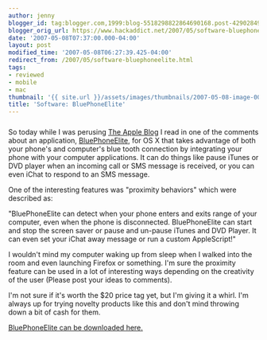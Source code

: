 ```yaml
---
author: jenny
blogger_id: tag:blogger.com,1999:blog-5518298822864690168.post-4290284964829727958
blogger_orig_url: https://www.hackaddict.net/2007/05/software-bluephoneelite.html
date: '2007-05-08T07:37:00.000-04:00'
layout: post
modified_time: '2007-05-08T06:27:39.425-04:00'
redirect_from: /2007/05/software-bluephoneelite.html
tags:
- reviewed
- mobile
- mac
thumbnail: '{{ site.url }}/assets/images/thumbnails/2007-05-08-image-0000.gif'
title: 'Software: BluePhoneElite'
---
```


<img alt="" border="0" id="BLOGGER_PHOTO_ID_5062134345853161890" src="{{ site.url }}/assets/images/posts/2007-05-08-image-0000.gif" style="margin: 0px auto 10px; display: block; text-align: center; "/>So today while I was perusing <a href="http://www.theappleblog.com/">The Apple Blog</a> I read in one of the comments about an application, <a href="http://mirasoftware.com/BPE/">BluePhoneElite</a>, for OS X that takes advantage of both your phone's and computer's blue tooth connection by integrating your phone with your computer applications.  It can do things like pause iTunes or DVD player when an incoming call or SMS message is received, or you can even iChat to respond to an SMS message.



One of the interesting features was "proximity behaviors" which were described as:

<p>"BluePhoneElite can detect when your phone enters and exits range of your computer, even when the phone is disconnected. BluePhoneElite can start and stop the screen saver or pause and un-pause iTunes and DVD Player. It can even set your iChat away message or run a custom AppleScript!"</p>I wouldn't mind my computer waking up from sleep when I walked into the room and even launching Firefox or something.  I'm sure the proximity feature can be used in a lot of interesting ways depending on the creativity of the user (Please post your ideas to comments).



I'm not sure if it's worth the $20 price tag yet, but I'm giving it a whirl.  I'm always up for trying novelty products like this and don't mind throwing down a bit of cash for them.



<a href="http://mirasoftware.com/BPE/download.html">BluePhoneElite can be downloaded here.</a>